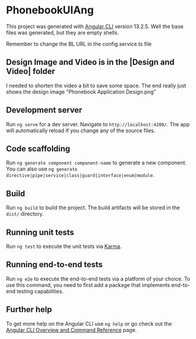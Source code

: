 # PhonebookUIAng

This project was generated with [Angular CLI](https://github.com/angular/angular-cli) version 13.2.5.
Well the base files was generated, but they are empty shells.

Remember to change the BL URL in the config.service.ts file

## Design Image and Video is in the |Design and Video| folder

I needed to shorten the video a bit to save some space. The end really just shows the design image "Phonebook Application Design.png" 


## Development server

Run `ng serve` for a dev server. Navigate to `http://localhost:4200/`. The app will automatically reload if you change any of the source files.

## Code scaffolding

Run `ng generate component component-name` to generate a new component. You can also use `ng generate directive|pipe|service|class|guard|interface|enum|module`.

## Build

Run `ng build` to build the project. The build artifacts will be stored in the `dist/` directory.

## Running unit tests

Run `ng test` to execute the unit tests via [Karma](https://karma-runner.github.io).

## Running end-to-end tests

Run `ng e2e` to execute the end-to-end tests via a platform of your choice. To use this command, you need to first add a package that implements end-to-end testing capabilities.

## Further help

To get more help on the Angular CLI use `ng help` or go check out the [Angular CLI Overview and Command Reference](https://angular.io/cli) page.
